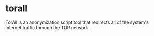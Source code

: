 # torall
TorAll is an anonymization script tool that redirects all of the system's internet traffic through the TOR network.
